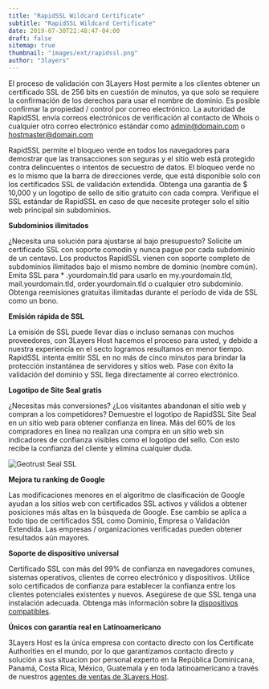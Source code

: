 ```yaml
---
title: "RapidSSL Wildcard Certificate"
subtitle: "RapidSSL Wildcard Certificate"
date: 2019-07-30T22:48:47-04:00
draft: false
sitemap: true
thumbnail: "images/ext/rapidssl.png"
author: "3layers"
---
```


El proceso de validación con 3Layers Host permite a los clientes obtener un certificado SSL de 256 bits en cuestión de minutos, ya que solo se requiere la confirmación de los derechos para usar el nombre de dominio. Es posible confirmar la propiedad / control por correo electrónico. La autoridad de RapidSSL envía correos electrónicos de verificación al contacto de Whois o cualquier otro correo electrónico estándar como admin@domain.com o hostmaster@domain.com

RapidSSL permite el bloqueo verde en todos los navegadores para demostrar que las transacciones son seguras y el sitio web está protegido contra delincuentes o intentos de secuestro de datos. El bloqueo verde no es lo mismo que la barra de direcciones verde, que está disponible solo con los certificados SSL de validación extendida. Obtenga una garantía de $ 10,000 y un logotipo de sello de sitio gratuito con cada compra. Verifique el SSL estándar de RapidSSL en caso de que necesite proteger solo el sitio web principal sin subdominios.

**Subdominios ilimitados**

¿Necesita una solución para ajustarse al bajo presupuesto? Solicite un certificado SSL con soporte comodín y nunca pague por cada subdominio de un centavo. Los productos RapidSSL vienen con soporte completo de subdominios ilimitados bajo el mismo nombre de dominio (nombre común). Emita SSL para * .yourdomain.tld para usarlo en my.yourdomain.tld, mail.yourdomain.tld, order.yourdomain.tld o cualquier otro subdominio. Obtenga reemisiones gratuitas ilimitadas durante el período de vida de SSL como un bono.

**Emisión rápida de SSL**

La emisión de SSL puede llevar días o incluso semanas con muchos proveedores, con 3Layers Host hacemos el proceso para usted, y debido a nuestra experiencia en el secto logramos resultamos en menor tiempo. RapidSSL intenta emitir SSL en no más de cinco minutos para brindar la protección instantánea de servidores y sitios web. Pase con éxito la validación del dominio y SSL llega directamente al correo electrónico.

**Logotipo de Site Seal gratis**

¿Necesitas más conversiones? ¿Los visitantes abandonan el sitio web y compran a los competidores? Demuestre el logotipo de RapidSSL Site Seal en un sitio web para obtener confianza en línea. Más del 60% de los compradores en línea no realizan una compra en un sitio web sin indicadores de confianza visibles como el logotipo del sello. Con esto recibe la confianza del cliente y elimina cualquier duda.

![Geotrust Seal SSL](/images/ext/rapidssl_ssl_certificate.gif)

**Mejora tu ranking de Google**

Las modificaciones menores en el algoritmo de clasificación de Google ayudan a los sitios web con certificados SSL activos y válidos a obtener posiciones más altas en la búsqueda de Google. Ese cambio se aplica a todo tipo de certificados SSL como Dominio, Empresa o Validación Extendida. Las empresas / organizaciones verificadas pueden obtener resultados aún mayores.

**Soporte de dispositivo universal**

Certificado SSL con más del 99% de confianza en navegadores comunes, sistemas operativos, clientes de correo electrónico y dispositivos. Utilice solo certificados de confianza para establecer la confianza entre los clientes potenciales existentes y nuevos. Asegúrese de que SSL tenga una instalación adecuada. Obtenga más información sobre la [dispositivos compatibles](https://3layers.host/blog/compatibilidad-de-dispositivos-con-ssl/).

**Únicos con garantía real en Latinoamericano**

3Layers Host es la única empresa con contacto directo con los Certificate Authorities en el mundo, por lo que garantizamos contacto directo y solución a sus situacion por personal experto en la República Dominicana, Panamá, Costa Rica, México, Guatemala y en toda latinoamericano a través de nuestros [agentes de ventas de 3Layers Host](https://3layers.host/contact/).